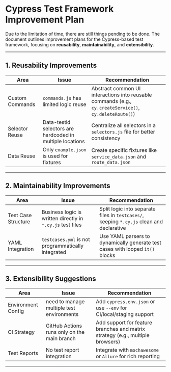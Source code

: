 # Cypress Test Framework Improvement Plan

Due to the limitation of time, there are still things pending to be done.
The document outlines improvement plans for the Cypress-based test framework, focusing on **reusability**, **maintainability**, and **extensibility**.

---

## 1. Reusability Improvements

| Area             | Issue                                                      | Recommendation                                                                 |
|------------------|------------------------------------------------------------|---------------------------------------------------------------------------------|
| Custom Commands  | `commands.js` has limited logic reuse                      | Abstract common UI interactions into reusable commands (e.g., `cy.createService()`, `cy.deleteRoute()`) |
| Selector Reuse   | Data-testid selectors are hardcoded in multiple locations  | Centralize all selectors in a `selectors.js` file for better consistency       |
| Data Reuse       | Only `example.json` is used for fixtures                   | Create specific fixtures like `service_data.json` and `route_data.json`        |

---

## 2. Maintainability Improvements

| Area               | Issue                                                     | Recommendation                                                                 |
|--------------------|-----------------------------------------------------------|---------------------------------------------------------------------------------|
| Test Case Structure| Business logic is written directly in `*.cy.js` test files| Split logic into separate files in `testcases/`, keeping `*.cy.js` clean and declarative |
| YAML Integration   | `testcases.yml` is not programmatically integrated        | Use YAML parsers to dynamically generate test cases with looped `it()` blocks  |

---

## 3. Extensibility Suggestions

| Area               | Issue                                       | Recommendation                                                                 |
|--------------------|---------------------------------------------|---------------------------------------------------------------------------------|
| Environment Config | need to manage multiple test environments   | Add `cypress.env.json` or use `--env` for CI/local/staging support             |
| CI Strategy        | GitHub Actions runs only on the main branch | Add support for feature branches and matrix strategy (e.g., multiple browsers) |
| Test Reports       | No test report integration                  | Integrate with `mochawesome` or `Allure` for rich reporting                    |

---

